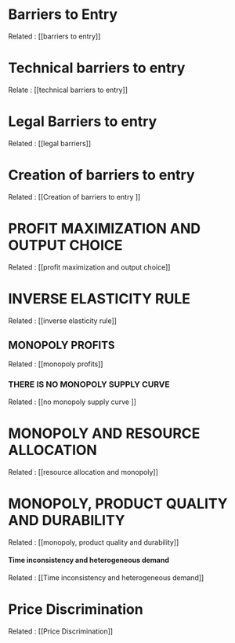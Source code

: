 # Barriers to Entry 

Related : [[barriers to entry]]

# Technical barriers to entry 

Relate : [[technical barriers to entry]]


# Legal Barriers to entry 

Related : [[legal barriers]]

# Creation of barriers to entry 

Related : [[Creation of barriers to entry ]]

# PROFIT MAXIMIZATION AND OUTPUT CHOICE 

Related : [[profit maximization and output choice]]

# INVERSE ELASTICITY RULE 

Related : [[inverse elasticity rule]]

## MONOPOLY PROFITS 
Related : [[monopoly profits]]

### THERE IS NO MONOPOLY SUPPLY CURVE 
Related : [[no monopoly supply curve ]]

# MONOPOLY AND RESOURCE ALLOCATION 
Related : [[resource allocation and monopoly]]

# MONOPOLY, PRODUCT QUALITY AND DURABILITY 
Related : [[monopoly, product quality and durability]]

#### Time inconsistency and heterogeneous demand 
Related : [[Time inconsistency and heterogeneous demand]]

# Price Discrimination 

Related : [[Price Discrimination]]
